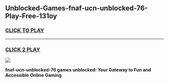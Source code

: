 
## Unblocked-Games-fnaf-ucn-unblocked-76-Play-Free-131oy
<h3>
<a href="https://premium76.site?title=fnaf-ucn-unblocked-76&ref=23A">CLICK TO PLAY</a></h3>
<hr>

<h3>
<a href="https://premium76.site?title=fnaf-ucn-unblocked-76&ref=23A">CLICK 2 PLAY</a>
  
</h3>

<a href="https://premium76.site?title=fnaf-ucn-unblocked-76&ref=23A"><img src="https://clearcache.store/games.png"></a>


**fnaf-ucn-unblocked-76 games unblocked: Your Gateway to Fun and Accessible Online Gaming**
